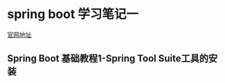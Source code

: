 # spring boot 学习笔记一

[官网地址](https://projects.spring.io/spring-boot/)

## Spring Boot 基础教程1-Spring Tool Suite工具的安装







